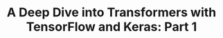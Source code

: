 ---
title: "A Deep Dive into Transformers with TensorFlow and Keras: Part 1"
targeturl: https://pyimagesearch.com/2022/09/05/a-deep-dive-into-transformers-with-tensorflow-and-keras-part-1/
response_type: bookmark
dt_published: "2022-09-05 12:05"
dt_updated: "2022-09-05 12:05 -05:00"
---